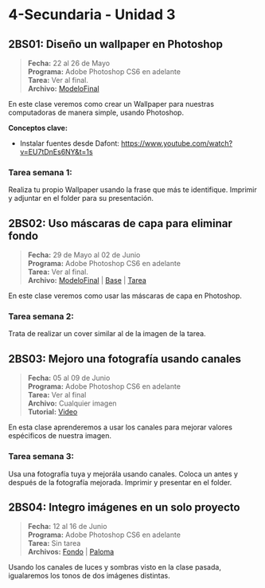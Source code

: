 # 4-Secundaria - Unidad 3


## 2BS01: Diseño un wallpaper en Photoshop

> **Fecha:** 22 al 26 de Mayo<br> **Programa:** Adobe Photoshop CS6 en adelante<br> **Tarea:** Ver al final.<br> **Archivo:** [ModeloFinal](https://github.com/israelcueva/colegio-docs/blob/a19ccbad37cba7b451be27cc8e5523964f9c076c/docs/4-secundaria/archivos/Unidad3/4SEC-2BS01.jpg ':include :type=code')

En este clase veremos como crear un Wallpaper para nuestras computadoras de manera simple, usando Photoshop.

**Conceptos clave:**

- Instalar fuentes desde Dafont: https://www.youtube.com/watch?v=EU7tDnEs6NY&t=1s


### Tarea semana 1:

Realiza tu propio Wallpaper usando la frase que más te identifique. Imprimir y adjuntar en el folder para su presentación.

## 2BS02: Uso máscaras de capa para eliminar fondo

> **Fecha:** 29 de Mayo al 02 de Junio<br> **Programa:** Adobe Photoshop CS6 en adelante<br> **Tarea:** Ver al final.<br> **Archivo:** [ModeloFinal](https://github.com/israelcueva/colegio-docs/blob/4fa66ef0abf29b3c9cf58c0f9cbe0a844ed43a0c/docs/4-secundaria/archivos/Unidad3/4SEC-2BS02-FINAL.png ':include :type=code') | [Base](https://github.com/israelcueva/colegio-docs/blob/4fa66ef0abf29b3c9cf58c0f9cbe0a844ed43a0c/docs/4-secundaria/archivos/Unidad3/4SEC-2BS02.jpg ':include :type=code')  | [Tarea](https://github.com/israelcueva/colegio-docs/blob/93fac6d65ad9b07e8061eb1e433e9cd5d6d09414/docs/4-secundaria/archivos/Unidad3/4SEC-2BS02-TAREA.jpg ':include :type=code') 

En este clase veremos como usar las máscaras de capa en Photoshop.

### Tarea semana 2:

Trata de realizar un cover similar al de la imagen de la tarea.



## 2BS03: Mejoro una fotografía usando canales

> **Fecha:** 05 al 09 de Junio<br> **Programa:** Adobe Photoshop CS6 en adelante<br> **Tarea:** Ver al final<br> **Archivo:** Cualquier imagen<br> **Tutorial:** [Video](https://www.youtube.com/watch?v=CEOqsf5zS_o)

En esta clase aprenderemos a usar los canales para mejorar valores espécificos de nuestra imagen.

### Tarea semana 3:

Usa una fotografía tuya y mejorála usando canales. Coloca un antes y después de la fotografía mejorada. Imprimir y presentar en el folder.

<div class="currentTheme">

## 2BS04: Integro imágenes en un solo proyecto

> **Fecha:** 12 al 16 de Junio<br> **Programa:** Adobe Photoshop CS6 en adelante<br> **Tarea:** Sin tarea<br> **Archivos:** [Fondo](https://github.com/israelcueva/colegio-docs/blob/c270d174436739d11d2dcbd2886ba9136c7c99b3/docs/4-secundaria/archivos/Unidad3/4SEC-2BS04-FONDO.jpg ':include :type=code') | [Paloma](https://github.com/israelcueva/colegio-docs/blob/c270d174436739d11d2dcbd2886ba9136c7c99b3/docs/4-secundaria/archivos/Unidad3/4SEC-2BS4-PALOMA.png)

Usando los canales de luces y sombras visto en la clase pasada, igualaremos los tonos de dos imágenes distintas.

</div>